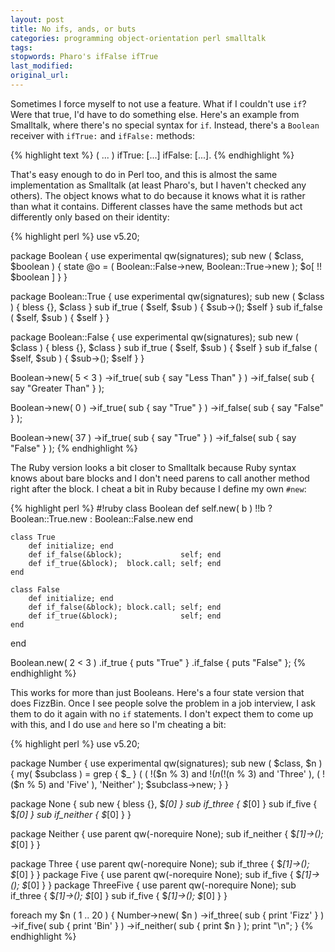 ```yaml
---
layout: post
title: No ifs, ands, or buts
categories: programming object-orientation perl smalltalk
tags:
stopwords: Pharo's ifFalse ifTrue
last_modified:
original_url:
---
```


Sometimes I force myself to not use a feature. What if I couldn't use `if`? Were that true, I'd have to do something else. Here's an example from Smalltalk, where there's no special syntax for `if`. Instead, there's a `Boolean` receiver with `ifTrue:` and `ifFalse:` methods:

{% highlight text %}
( ... )
	ifTrue: [...]
	ifFalse: [...].
{% endhighlight %}


That's easy enough to do in Perl too, and this is almost the same implementation as Smalltalk (at least Pharo's, but I haven't checked any others). The object knows what to do because it knows what it is rather than what it contains. Different classes have the same methods but act differently only based on their identity:

{% highlight perl %}
use v5.20;

package Boolean {
	use experimental qw(signatures);
	sub new ( $class, $boolean ) {
		state @o = ( Boolean::False->new, Boolean::True->new );
		$o[ !! $boolean ]
		}
	}

package Boolean::True {
	use experimental qw(signatures);
	sub new ( $class ) { bless {}, $class }
	sub if_true  ( $self, $sub ) { $sub->(); $self }
	sub if_false ( $self, $sub ) { $self }
	}

package Boolean::False {
	use experimental qw(signatures);
	sub new ( $class ) { bless {}, $class }
	sub if_true  ( $self, $sub ) { $self }
	sub if_false ( $self, $sub ) { $sub->(); $self }
	}

Boolean->new( 5 < 3 )
	->if_true( sub { say "Less Than" } )
	->if_false( sub { say "Greater Than" } );

Boolean->new( 0 )
	->if_true( sub { say "True" } )
	->if_false( sub { say "False" } );

Boolean->new( 37 )
	->if_true( sub { say "True" } )
	->if_false( sub { say "False" } );
{% endhighlight %}

The Ruby version looks a bit closer to Smalltalk because Ruby syntax knows about bare blocks and I don't need parens to call another method right after the block. I cheat a bit in Ruby because I define my own `#new`:

{% highlight perl %}
#!ruby
class Boolean
	def self.new( b )
	 !!b ? Boolean::True.new : Boolean::False.new
	end

	class True
		def initialize; end
		def if_false(&block);             self; end
		def if_true(&block);  block.call; self; end
	end

	class False
		def initialize; end
		def if_false(&block); block.call; self; end
		def if_true(&block);              self; end
	end
end


Boolean.new( 2 < 3 )
	.if_true  { puts "True"  }
	.if_false { puts "False" };
{% endhighlight %}

This works for more than just Booleans. Here's a four state version that does FizzBin. Once I see people solve the problem in a job interview, I ask them to do it again with no `if` statements. I don't expect them to come up with this, and I do use `and` here so I'm cheating a bit:

{% highlight perl %}
use v5.20;

package Number {
	use experimental qw(signatures);
	sub new ( $class, $n ) {
        my( $subclass ) = grep { $_ } (
			( !($n % 3) and !($n % 5) and 'ThreeFive' ),
			( !($n % 3) and 'Three' ),
			( !($n % 5) and 'Five' ),
			'Neither'
			);
		$subclass->new;
		}
	}

package None {
	sub new        { bless {}, $_[0] }
	sub if_three   { $_[0] }
	sub if_five    { $_[0] }
	sub if_neither { $_[0] }
	}

package Neither {
	use parent qw(-norequire None);
	sub if_neither { $_[1]->(); $_[0] }
	}

package Three {
	use parent qw(-norequire None);
	sub if_three { $_[1]->(); $_[0] }
	}
package Five {
	use parent qw(-norequire None);
	sub if_five { $_[1]->(); $_[0] }
	}
package ThreeFive {
	use parent qw(-norequire None);
	sub if_three { $_[1]->(); $_[0] }
	sub if_five  { $_[1]->(); $_[0] }
	}

foreach my $n ( 1 .. 20 ) {
	Number->new( $n )
		->if_three(   sub { print 'Fizz' } )
		->if_five(    sub { print 'Bin'  } )
		->if_neither( sub { print $n     } );
	print "\n";
	}
{% endhighlight %}
